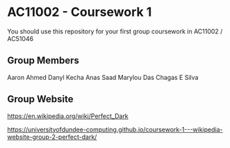 # AC11002 - Coursework 1
You should use this repository for your first group coursework in AC11002 / AC51046

## Group Members
Aaron Ahmed
Danyl Kecha
Anas Saad
Marylou Das Chagas E Silva

## Group Website
https://en.wikipedia.org/wiki/Perfect_Dark

https://universityofdundee-computing.github.io/coursework-1---wikipedia-website-group-2-perfect-dark/